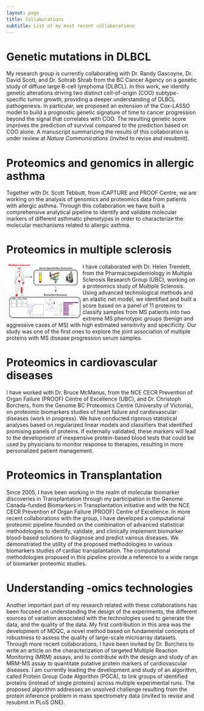 ```yaml
---
layout: page
title: Collaborations
subtitle: List of my most recent collaborations
---
```


# Genetic mutations in DLBCL
My research group is currently collaborating with Dr. Randy Gascoyne, Dr. David Scott, and Dr. Sohrab Shrab from the BC Cancer Agency on a genetic study of diffuse large B-cell lymphoma (DLBCL). In this work, we identify genetic alterations driving two distinct cell-of-origin (COO) subtype-specific tumor growth, providing a deeper understanding of DLBCL pathogenesis. In particular, we proposed an extension of the Cox-LASSO model to build a prognostic genetic signature of time to cancer progression beyond the signal that correlates with COO. The resulting genetic score improves the prediction of survival compared to the prediction based on COO alone. A manuscript summarizing the results of this collaboration is under review at *Nature Communications* (invited to revise and resubmit).

# Proteomics and genomics in allergic asthma
Together with Dr. Scott Tebbutt, from iCAPTURE and PROOF Centre, we are working on the analysis of genomics and proteomics data from patients with allergic asthma. Through this collaboration we have built a comprehensive analytical pipeline to identify and validate molecular markers of different asthmatic phenotypes in order to characterize the molecular mechanisms related to allergic asthma.

# Proteomics in multiple sclerosis
<img style="float: left;" src="/img/GraphicalAbstract.png" height="150" width="200">
I have collaborated with Dr. Helen Tremlett, from the Pharmacoepidemiology in Multiple Sclerosis Research Group (UBC), working on a proteomics study of Multiple Sclerosis. Using advanced technological methods and an elastic net model, we identified and built a score based on a panel of 11 proteins to classify samples from MS patients into two extreme MS phenotypic groups (benign and aggressive cases of MS) with high estimated sensitivity and specificity. Our study was one of the first ones to explore the joint association of multiple proteins with MS disease progression serum samples.  

# Proteomics in cardiovascular diseases
I have worked with Dr. Bruce McManus, from the NCE CECR Prevention of Organ Failure (PROOF) Centre of Excellence (UBC), and Dr. Christoph Borchers, from the Genome BC Proteomics Centre (University of Victoria), on proteomic biomarkers studies of heart failure and cardiovascular diseases (work in progress). We have conducted rigorous statistical analyses based on regularized linear models and classifiers that identified promising panels of proteins. If externally validated, these markers will lead to the development of inexpensive protein-based blood tests that could be used by physicians to monitor response to therapies, resulting in more personalized patient management.

# Proteomics in Transplantation
Since 2005, I have been working in the realm of molecular biomarker discoveries in Transplantation through my participation in the Genome Canada-funded Biomarkers in Transplantation initiative and with the NCE CECR Prevention of Organ Failure (PROOF) Centre of Excellence. In more recent collaborations with the group, I have developed a computational proteomic pipeline founded on the combination of advanced statistical methodologies to identify, validate, and clinically implement biomarker blood-based solutions to diagnose and predict various diseases. We demonstrated the utility of the proposed methodologies in various biomarkers studies of cardiac transplantation. The computational methodologies proposed in this pipeline provide a reference to a wide range of biomarker proteomic studies.

# Understanding -omics technologies
Another important part of my research related with these collaborations has been focused on understanding the design of the experiments, the different sources of variation associated with the technologies used to generate the data, and the quality of the data. My first contribution in this area was the development of MDQC, a novel method based on fundamental concepts of robustness to assess the quality of large-scale microarray datasets. Through more recent collaborations, I have been invited by Dr. Borchers to write an article on the characterization of targeted Multiple Reaction Monitoring (MRM) assays, and to contribute with the design and study of an MRM-MS assay to quantitate putative protein markers of cardiovascular diseases. I am currently leading the development and study of an algorithm, called Protein Group Code Algorithm (PGCA), to link groups of identified proteins (instead of single proteins) across multiple experimental runs. The proposed algorithm addresses an unsolved challenge resulting from the protein inference problem in mass spectrometry data (invited to revise and resubmit in PLoS ONE).
